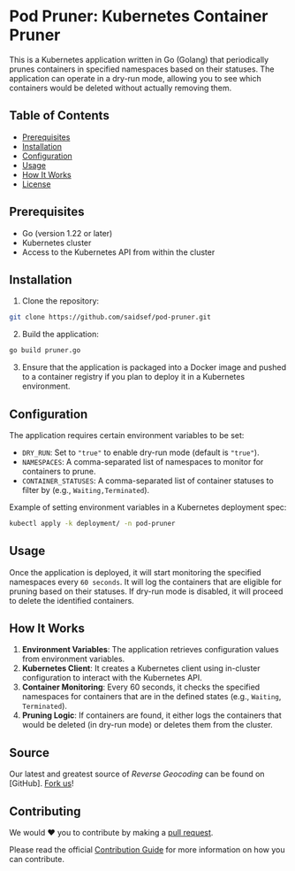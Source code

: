 # Pod Pruner: Kubernetes Container Pruner

This is a Kubernetes application written in Go (Golang) that periodically prunes containers in specified namespaces based on their statuses. The application can operate in a dry-run mode, allowing you to see which containers would be deleted without actually removing them.

## Table of Contents

- [Prerequisites](#prerequisites)
- [Installation](#installation)
- [Configuration](#configuration)
- [Usage](#usage)
- [How It Works](#how-it-works)
- [License](#license)

## Prerequisites

- Go (version 1.22 or later)
- Kubernetes cluster
- Access to the Kubernetes API from within the cluster

## Installation

1. Clone the repository:
```bash
git clone https://github.com/saidsef/pod-pruner.git
```

2. Build the application:
```bash
go build pruner.go
```

3. Ensure that the application is packaged into a Docker image and pushed to a container registry if you plan to deploy it in a Kubernetes environment.

## Configuration

The application requires certain environment variables to be set:

- `DRY_RUN`: Set to `"true"` to enable dry-run mode (default is `"true"`).
- `NAMESPACES`: A comma-separated list of namespaces to monitor for containers to prune.
- `CONTAINER_STATUSES`: A comma-separated list of container statuses to filter by (e.g., `Waiting,Terminated`).

Example of setting environment variables in a Kubernetes deployment spec:

```bash
kubectl apply -k deployment/ -n pod-pruner
```

## Usage

Once the application is deployed, it will start monitoring the specified namespaces every `60 seconds`. It will log the containers that are eligible for pruning based on their statuses. If dry-run mode is disabled, it will proceed to delete the identified containers.

## How It Works

1. **Environment Variables**: The application retrieves configuration values from environment variables.
2. **Kubernetes Client**: It creates a Kubernetes client using in-cluster configuration to interact with the Kubernetes API.
3. **Container Monitoring**: Every 60 seconds, it checks the specified namespaces for containers that are in the defined states (e.g., `Waiting`, `Terminated`).
4. **Pruning Logic**: If containers are found, it either logs the containers that would be deleted (in dry-run mode) or deletes them from the cluster.

## Source

Our latest and greatest source of *Reverse Geocoding* can be found on [GitHub]. [Fork us](https://github.com/saidsef/pod-pruner/fork)!

## Contributing

We would :heart: you to contribute by making a [pull request](https://github.com/saidsef/pod-pruner/pulls).

Please read the official [Contribution Guide](./CONTRIBUTING.md) for more information on how you can contribute.
